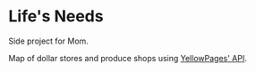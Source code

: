 # Life's Needs
Side project for Mom.

Map of dollar stores and produce shops using [YellowPages' API](http://www.yellowapi.com/).
